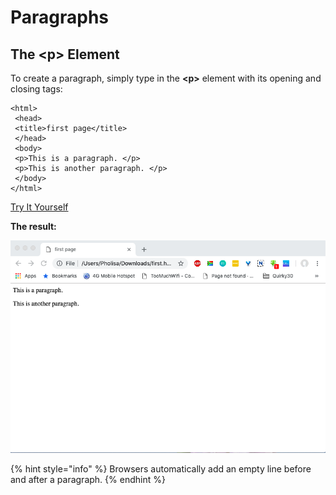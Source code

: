 # Paragraphs

## The &lt;p&gt; Element

To create a paragraph, simply type in the **&lt;p&gt;** element with its opening and closing tags:

```markup
<html>
 <head>
 <title>first page</title>
 </head>
 <body>
 <p>This is a paragraph. </p>
 <p>This is another paragraph. </p>
 </body>
</html>
```

[Try It Yourself](https://codepen.io/Pholisa-Fatyela/pen/vbQoaW/)

**The result:**

![](../../../.gitbook/assets/screenshot-2019-02-17-at-13.21.31.png)

{% hint style="info" %}
Browsers automatically add an empty line before and after a paragraph.
{% endhint %}

